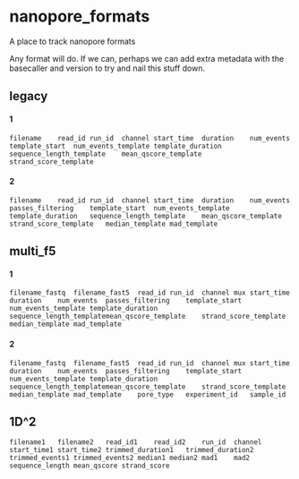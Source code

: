 # nanopore_formats
A place to track nanopore formats

Any format will do. If we can, perhaps we can add extra metadata with the basecaller and version to try and nail this stuff down.


## legacy

#### 1
    filename	read_id	run_id	channel	start_time	duration	num_events	template_start	num_events_template	template_duration	sequence_length_template	mean_qscore_template	strand_score_template

#### 2
    filename	read_id	run_id	channel	start_time	duration	num_events	passes_filtering	template_start	num_events_template	template_duration	sequence_length_template	mean_qscore_template	strand_score_template	median_template	mad_template



## multi_f5



#### 1
    filename_fastq	filename_fast5	read_id	run_id	channel	mux	start_time	duration	num_events	passes_filtering	template_start	num_events_template	template_duration	sequence_length_templatemean_qscore_template	strand_score_template	median_template	mad_template


#### 2
    filename_fastq	filename_fast5	read_id	run_id	channel	mux	start_time	duration	num_events	passes_filtering	template_start	num_events_template	template_duration	sequence_length_templatemean_qscore_template	strand_score_template	median_template	mad_template	pore_type	experiment_id	sample_id


## 1D^2

    filename1	filename2	read_id1	read_id2	run_id	channel	start_time1	start_time2	trimmed_duration1	trimmed_duration2	trimmed_events1	trimmed_events2	median1	median2	mad1	mad2	sequence_length	mean_qscore	strand_score
